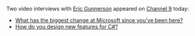 Two video interviews with [Eric Gunnerson](http://blogs.msdn.com/ericgu) appeared on [Channel 9](http://channel9.msdn.com/) today:

  * [What has the biggest change at Microsoft since you&#8217;ve been here?](http://channel9.msdn.com/ShowPost.aspx?PostID=5719#5719) 
  * [How do you design new features for C#?](http://channel9.msdn.com/ShowPost.aspx?PostID=5722#5722) 

&nbsp;